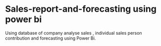 # Sales-report-and-forecasting using power bi
Using database of company analyse sales , individual sales person contribution and forecasting using Power Bi.
